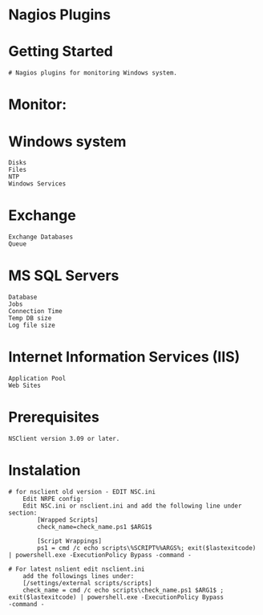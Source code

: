 # Nagios Plugins

# Getting Started
    # Nagios plugins for monitoring Windows system.
 
# Monitor:
  # Windows system
	Disks
	Files
	NTP
	Windows Services			
  
  # Exchange
	Exchange Databases
	Queue				
  
  # MS SQL Servers
	Database 
	Jobs
	Connection Time
	Temp DB size
	Log file size
			
  # Internet Information Services (IIS)
	Application Pool
	Web Sites

# Prerequisites 
	NSClient version 3.09 or later.
	
# Instalation
	# for nsclient old version - EDIT NSC.ini
		Edit NRPE config:
		Edit NSC.ini or nsclient.ini and add the following line under section:
			[Wrapped Scripts]
			check_name=check_name.ps1 $ARG1$

			[Script Wrappings]
			ps1 = cmd /c echo scripts\%SCRIPT%%ARGS%; exit($lastexitcode) | powershell.exe -ExecutionPolicy Bypass -command - 
	
	# For latest nslient edit nsclient.ini
		add the followings lines under:
		[/settings/external scripts/scripts]
		check_name = cmd /c echo scripts\check_name.ps1 $ARG1$ ; exit($lastexitcode) | powershell.exe -ExecutionPolicy Bypass 			-command -




